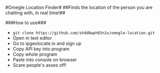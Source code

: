 #Omegle Location Finder#
##Finds the location of the person you are chatting with, in real time!##

###How to use###
* `git clone https://github.com/sh4d0wph03n1x/omegle-location.git`
* Open in text editor
* Go to ipgeolocate.io and sign up
* Copy API key into program
* Copy whole program
* Paste into console on browser
* Scare people's asses off!
